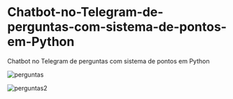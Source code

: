# Chatbot-no-Telegram-de-perguntas-com-sistema-de-pontos-em-Python
Chatbot no Telegram de perguntas com sistema de pontos em Python

![perguntas](https://github.com/user-attachments/assets/dca7ec2e-8732-47aa-83cc-b8a0338c6d23)


![perguntas2](https://github.com/user-attachments/assets/aae2d1de-1dcc-47bd-9148-acf1c31cc7a3)
